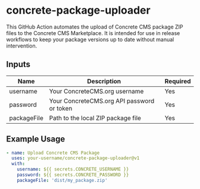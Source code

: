# concrete-package-uploader

This GitHub Action automates the upload of Concrete CMS package ZIP files to the Concrete CMS Marketplace. It is intended for use in release workflows to keep your package versions up to date without manual intervention.

## Inputs

| Name         | Description                                   | Required |
|--------------|-----------------------------------------------|----------|
| username     | Your ConcreteCMS.org username                 | Yes      |
| password     | Your ConcreteCMS.org API password or token    | Yes      |
| packageFile  | Path to the local ZIP package file            | Yes      |

## Example Usage

```yaml
- name: Upload Concrete CMS Package
  uses: your-username/concrete-package-uploader@v1
  with:
    username: ${{ secrets.CONCRETE_USERNAME }}
    password: ${{ secrets.CONCRETE_PASSWORD }}
    packageFile: 'dist/my_package.zip'

